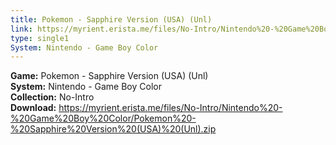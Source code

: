 ```yaml
---
title: Pokemon - Sapphire Version (USA) (Unl)
link: https://myrient.erista.me/files/No-Intro/Nintendo%20-%20Game%20Boy%20Color/Pokemon%20-%20Sapphire%20Version%20(USA)%20(Unl).zip
type: single1
System: Nintendo - Game Boy Color
---
```

<b>Game:</b> Pokemon - Sapphire Version (USA) (Unl)<br>
<b>System:</b> Nintendo - Game Boy Color<br>
<b>Collection:</b> No-Intro<br>
<b>Download:</b> https://myrient.erista.me/files/No-Intro/Nintendo%20-%20Game%20Boy%20Color/Pokemon%20-%20Sapphire%20Version%20(USA)%20(Unl).zip